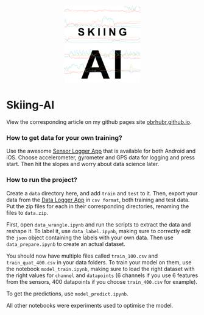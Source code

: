 <p align="center">
	<img alt="Logo" src=".github/logo/logo.png" data-canonical-src=".github/logo/logo.png" width="200"/>
</p>


# Skiing-AI

View the corresponding article on my github pages site [obrhubr.github.io](https://obrhubr.github.io).

### How to get data for your own training?

Use the awesome [Sensor Logger App](https://github.com/tszheichoi/awesome-sensor-logger) that is available for both Android and iOS. Choose accelerometer, gyrometer and GPS data for logging and press start. Then hit the slopes and worry about data science later.

### How to run the project?

Create a `data` directory here, and add `train` and `test` to it. 
Then, export your data from the [Data Logger App](https://github.com/tszheichoi/awesome-sensor-logger) in `csv format`, both training and test data.
Put the zip files for each in their corresponding directories, renaming the files to `data.zip`.

First, open `data_wrangle.ipynb` and run the scripts to extract the data and reshape it. To label it, use `data_label.ipynb`, making sure to correctly edit the `json` object containing the labels with your own data. Then use `data_prepare.ipynb` to create an actual dataset.

You should now have multiple files called `train_100.csv` and `train_quat_400.csv` in your data folders. To train your model on them, use the notebook `model_train.ipynb`, making sure to load the right dataset with the right values for `channel` and `datapoints` (6 channels if you use 6 features from the sensors, 400 datapoints if you choose `train_400.csv` for example).

To get the predictions, use `model_predict.ipynb`.

All other notebooks were experiments used to optimise the model.